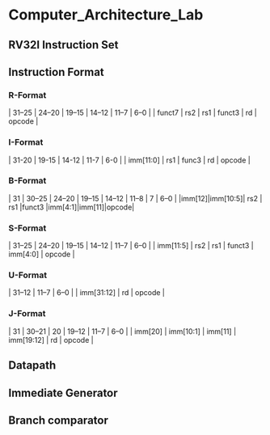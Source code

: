 # Computer_Architecture_Lab

## RV32I Instruction Set

## Instruction Format 

### R-Format
| 31–25  | 24–20 | 19–15 |  14–12 | 11–7 |  6–0   | 
| funct7 |  rs2  |  rs1  | funct3 |  rd  | opcode |

### I-Format 
|    31-20   | 19-15 | 14-12 | 11-7 |  6-0   | 
|  imm[11:0] |  rs1  | func3 |  rd  | opcode |

### B-Format    
|  31   |  30–25  | 24–20 | 19–15 | 14–12 |  11–8  |   7   | 6–0  | 
|imm[12]|imm[10:5]|  rs2  |  rs1  |funct3 |imm[4:1]|imm[11]|opcode|

### S-Format
| 31–25     | 24–20 | 19–15 | 14–12  |   11–7   |   6–0   | 
| imm[11:5] | rs2   | rs1   | funct3 | imm[4:0] | opcode  |

### U-Format
|   31–12    | 11–7 |  6–0   | 
| imm[31:12] |  rd  | opcode |

### J-Format
|    31   |   30–21   |    20   |    19–12   | 11–7 |   6–0   | 
| imm[20] | imm[10:1] | imm[11] | imm[19:12] |  rd  | opcode  |

## Datapath

## Immediate Generator

## Branch comparator
